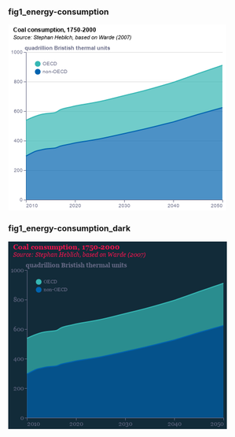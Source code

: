### fig1_energy-consumption
!["fig1_energy-consumption"](visualisation/fig1_energy-consumption.png "fig1_energy-consumption")

### fig1_energy-consumption_dark
!["fig1_energy-consumption_dark"](visualisation/fig1_energy-consumption_dark.png "fig1_energy-consumption_dark")

